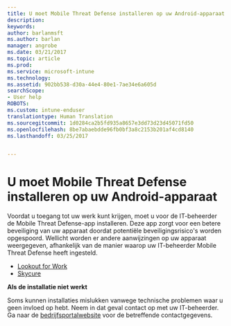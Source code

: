 ```yaml
---
title: U moet Mobile Threat Defense installeren op uw Android-apparaat | Microsoft Docs
description: 
keywords: 
author: barlanmsft
ms.author: barlan
manager: angrobe
ms.date: 03/21/2017
ms.topic: article
ms.prod: 
ms.service: microsoft-intune
ms.technology: 
ms.assetid: 902bb538-d30a-44e4-80e1-7ae34e6a605d
searchScope:
- User help
ROBOTS: 
ms.custom: intune-enduser
translationtype: Human Translation
ms.sourcegitcommit: 1d0284ca2b5fd935a8657e3dd73d23d45071fd50
ms.openlocfilehash: 8be7abaebdde96fb0bf3a8c2153b201af4cd8140
ms.lasthandoff: 03/25/2017


---
```


# <a name="you-need-to-install-mobile-threat-defense-on-your-android-device"></a>U moet Mobile Threat Defense installeren op uw Android-apparaat

Voordat u toegang tot uw werk kunt krijgen, moet u voor de IT-beheerder de Mobile Threat Defense-app installeren. Deze app zorgt voor een betere beveiliging van uw apparaat doordat potentiële beveiligingsrisico's worden opgespoord. Wellicht worden er andere aanwijzingen op uw apparaat weergegeven, afhankelijk van de manier waarop uw IT-beheerder Mobile Threat Defense heeft ingesteld.

* [Lookout for Work](you-are-prompted-to-install-lookout-for-work-android.md)
* [Skycure](you-are-prompted-to-install-skycure-android.md)

**Als de installatie niet werkt**

Soms kunnen installaties mislukken vanwege technische problemen waar u geen invloed op hebt. Neem in dat geval contact op met uw IT-beheerder. Ga naar de [bedrijfsportalwebsite](http://portal.manage.microsoft.com) voor de betreffende contactgegevens.

